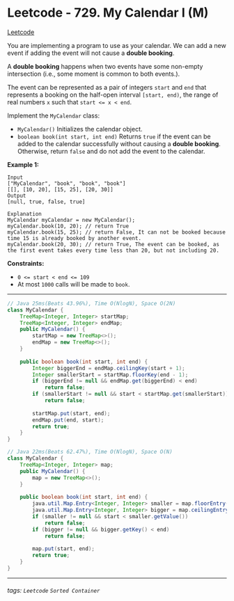# Leetcode - 729. My Calendar I (M)

[Leetcode](https://leetcode.com/problems/my-calendar-i/)

You are implementing a program to use as your calendar. We can add a new event if adding the event will not cause a **double booking**.

A **double booking** happens when two events have some non-empty intersection (i.e., some moment is common to both events.).

The event can be represented as a pair of integers `start` and `end` that represents a booking on the half-open interval `[start, end)`, the range of real numbers `x` such that `start <= x < end`.

Implement the `MyCalendar` class:

-   `MyCalendar()` Initializes the calendar object.
-   `boolean book(int start, int end)` Returns `true` if the event can be added to the calendar successfully without causing a **double booking**. Otherwise, return `false` and do not add the event to the calendar.

**Example 1:**
```
Input
["MyCalendar", "book", "book", "book"]
[[], [10, 20], [15, 25], [20, 30]]
Output
[null, true, false, true]

Explanation
MyCalendar myCalendar = new MyCalendar();
myCalendar.book(10, 20); // return True
myCalendar.book(15, 25); // return False, It can not be booked because time 15 is already booked by another event.
myCalendar.book(20, 30); // return True, The event can be booked, as the first event takes every time less than 20, but not including 20.
```
**Constraints:**

-   `0 <= start < end <= 109`
-   At most `1000` calls will be made to `book`.

---
```java
// Java 25ms(Beats 43.96%), Time O(NlogN), Space O(2N)
class MyCalendar {
    TreeMap<Integer, Integer> startMap;
    TreeMap<Integer, Integer> endMap;
    public MyCalendar() {
        startMap = new TreeMap<>();
        endMap = new TreeMap<>();
    }
    
    public boolean book(int start, int end) {
        Integer biggerEnd = endMap.ceilingKey(start + 1);
        Integer smallerStart = startMap.floorKey(end - 1);
        if (biggerEnd != null && endMap.get(biggerEnd) < end)
            return false;
        if (smallerStart != null && start < startMap.get(smallerStart))
            return false;
        
        startMap.put(start, end);
        endMap.put(end, start);
        return true;
    }
}
```

```java
// Java 22ms(Beats 62.47%), Time O(NlogN), Space O(N)
class MyCalendar {
    TreeMap<Integer, Integer> map;
    public MyCalendar() {
        map = new TreeMap<>();
    }
    
    public boolean book(int start, int end) {
        java.util.Map.Entry<Integer, Integer> smaller = map.floorEntry(start);
        java.util.Map.Entry<Integer, Integer> bigger = map.ceilingEntry(start);
        if (smaller != null && start < smaller.getValue())
            return false;
        if (bigger != null && bigger.getKey() < end)
            return false;
        
        map.put(start, end);
        return true;
    }
}
```
---

###### tags: `Leetcode` `Sorted Container`